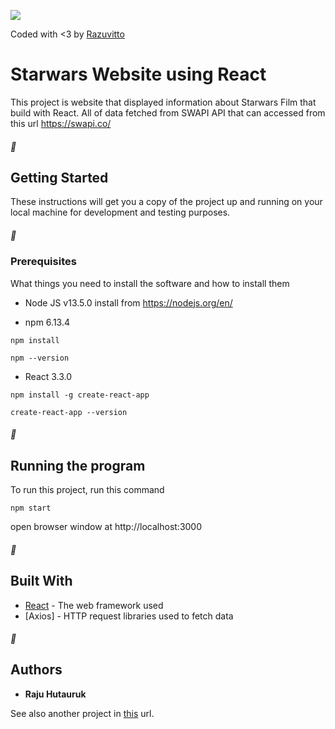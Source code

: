 <p align="left"><img src="https://www.seekpng.com/png/detail/80-803597_io-is-compatible-with-all-javascript-frameworks-and.png"></p>

<p align="left">
Coded with <3 by <a href="mailto:Rajuolivitto@gmail.com?Subject=Hello%20Raju" target="_top">Razuvitto</a>
</p>

# Starwars Website using React

This project is website that displayed information about Starwars Film that build with React. 
All of data fetched from SWAPI API that can accessed from this url https://swapi.co/

##### :pushpin: 
## Getting Started

These instructions will get you a copy of the project up and running on your local machine for development and testing purposes.

##### :pushpin: 
### Prerequisites

What things you need to install the software and how to install them

* Node JS v13.5.0
    install from https://nodejs.org/en/

* npm 6.13.4

```
npm install
```

```
npm --version
```


* React 3.3.0

```
npm install -g create-react-app
```

```
create-react-app --version
```

##### :pushpin: 
## Running the program

To run this project, run this command

```
npm start
```

open browser window at http://localhost:3000

##### :pushpin: 
## Built With

* [React](https://reactjs.org/) - The web framework used
* [Axios] - HTTP request libraries used to fetch data

##### :pushpin: 
## Authors

* **Raju Hutauruk** 

See also another project in [this](https://github.com/razuvitto) url.
